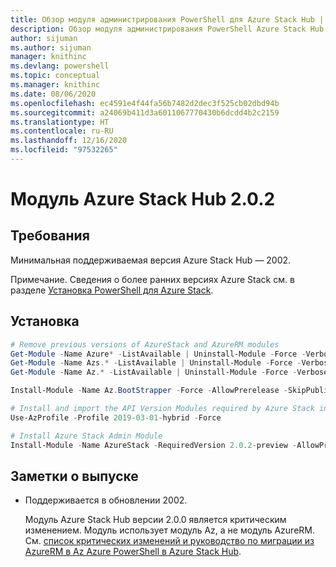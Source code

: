 ```yaml
---
title: Обзор модуля администрирования PowerShell для Azure Stack Hub | Документация Майкрософт
description: Обзор модуля администрирования PowerShell Azure Stack Hub с инструкциями по установке и настройке.
author: sijuman
ms.author: sijuman
manager: knithinc
ms.devlang: powershell
ms.topic: conceptual
ms.manager: knithinc
ms.date: 08/06/2020
ms.openlocfilehash: ec4591e4f44fa56b7482d2dec3f525cb02dbd94b
ms.sourcegitcommit: a24069b411d3a6011067770430b6dcdd4b2c2159
ms.translationtype: HT
ms.contentlocale: ru-RU
ms.lasthandoff: 12/16/2020
ms.locfileid: "97532265"
---
```

# <a name="azure-stack-hub-module-202"></a>Модуль Azure Stack Hub 2.0.2

## <a name="requirements"></a>Требования

Минимальная поддерживаемая версия Azure Stack Hub — 2002.

Примечание. Сведения о более ранних версиях Azure Stack см. в разделе [Установка PowerShell для Azure Stack](/azure/azure-stack/azure-stack-powershell-install#install-azure-stack-powershell).

## <a name="install"></a>Установка

```powershell
# Remove previous versions of AzureStack and AzureRM modules
Get-Module -Name Azure* -ListAvailable | Uninstall-Module -Force -Verbose -ErrorAction Continue
Get-Module -Name Azs.* -ListAvailable | Uninstall-Module -Force -Verbose -ErrorAction Continue
Get-Module -Name Az.* -ListAvailable | Uninstall-Module -Force -Verbose -ErrorAction Continue

Install-Module -Name Az.BootStrapper -Force -AllowPrerelease -SkipPublisherCheck

# Install and import the API Version Modules required by Azure Stack into the current PowerShell session.
Use-AzProfile -Profile 2019-03-01-hybrid -Force

# Install Azure Stack Admin Module
Install-Module -Name AzureStack -RequiredVersion 2.0.2-preview -AllowPrerelease
```


## <a name="release-notes"></a>Заметки о выпуске

* Поддерживается в обновлении 2002.  

  Модуль Azure Stack Hub версии 2.0.0 является критическим изменением. Модуль использует модуль Az, а не модуль AzureRM. См. [список критических изменений и руководство по миграции из AzureRM в Az Azure PowerShell в Azure Stack Hub](/azure-stack/operator/azure-stack-powershell-install).
